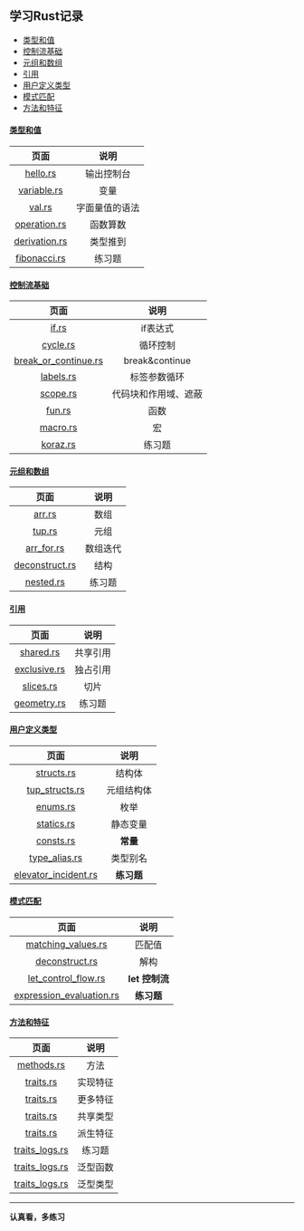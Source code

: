 ## 学习Rust记录

- [类型和值](#类型和值)
- [控制流基础](#控制流基础)
- [元组和数组](#元组和数组)
- [引用](#引用)
- [用户定义类型](#用户定义类型)
- [模式匹配](#模式匹配)
- [方法和特征](#方法和特征)

#### [类型和值](src/example/type_value)

|                          页面                           |   说明    |
|:-----------------------------------------------------:|:-------:|
|      [hello.rs](src/example/type_value/hello.rs)      |  输出控制台  |
|   [variable.rs](src/example/type_value/variable.rs)   |   变量    |
|        [val.rs](src/example/type_value/val.rs)        | 字面量值的语法 |
|  [operation.rs](src/example/type_value/operation.rs)  |  函数算数   |
| [derivation.rs](src/example/type_value/derivation.rs) |  类型推到   |
|  [fibonacci.rs](src/example/type_value/fibonacci.rs)  |   练习题   |

#### [控制流基础](src/example/control_flow_basics)

|                                      页面                                      |       说明       |
|:----------------------------------------------------------------------------:|:--------------:|
|                [if.rs](src/example/control_flow_basics/if.rs)                |     if表达式      |
|             [cycle.rs](src/example/control_flow_basics/cycle.rs)             |      循环控制      |
| [break_or_continue.rs](src/example/control_flow_basics/break_or_continue.rs) | break&continue |
|            [labels.rs](src/example/control_flow_basics/labels.rs)            |     标签参数循环     |
|             [scope.rs](src/example/control_flow_basics/scope.rs)             |   代码块和作用域、遮蔽   |
|               [fun.rs](src/example/control_flow_basics/fun.rs)               |       函数       |
|             [macro.rs](src/example/control_flow_basics/macro.rs)             |       宏        |
|             [koraz.rs](src/example/control_flow_basics/koraz.rs)             |      练习题       |

#### [元组和数组](src/example/tup_arr)

|                          页面                          |  说明  |
|:----------------------------------------------------:|:----:|
|         [arr.rs](src/example/tup_arr/arr.rs)         |  数组  |
|         [tup.rs](src/example/tup_arr/tup.rs)         |  元组  |
|     [arr_for.rs](src/example/tup_arr/arr_for.rs)     | 数组迭代 |
| [deconstruct.rs](src/example/tup_arr/deconstruct.rs) |  结构  |
|      [nested.rs](src/example/tup_arr/nested.rs)      | 练习题  |

#### [引用](src/example/quote)

|                       页面                       |  说明  |
|:----------------------------------------------:|:----:|
|    [shared.rs](src/example/quote/shared.rs)    | 共享引用 |
| [exclusive.rs](src/example/quote/exclusive.rs) | 独占引用 |
|    [slices.rs](src/example/quote/slices.rs)    |  切片  |
|  [geometry.rs](src/example/quote/geometry.rs)  | 练习题  |

#### [用户定义类型](src/example/customize_type)

|                                   页面                                    |   说明    |
|:-----------------------------------------------------------------------:|:-------:|
|           [structs.rs](src/example/customize_type/structs.rs)           |   结构体   |
|       [tup_structs.rs](src/example/customize_type/tup_structs.rs)       |  元组结构体  |
|             [enums.rs](src/example/customize_type/enums.rs)             |   枚举    |
|           [statics.rs](src/example/customize_type/statics.rs)           |  静态变量   |
|            [consts.rs](src/example/customize_type/consts.rs)            | **常量**  |
|        [type_alias.rs](src/example/customize_type/type_alias.rs)        |  类型别名   |
| [elevator_incident.rs](src/example/customize_type/elevator_incident.rs) | **练习题** |

#### [模式匹配](src/example/pattern_matching)

|                                        页面                                         |     说明      |
|:---------------------------------------------------------------------------------:|:-----------:|
|       [matching_values.rs](src/example/pattern_matching/matching_values.rs)       |     匹配值     |
|        [deconstruct.rs](src/example/pattern_matching/deconstruct_match.rs)        |     解构      |
|      [let_control_flow.rs](src/example/pattern_matching/let_control_flow.rs)      | **let 控制流** |
| [expression_evaluation.rs](src/example/pattern_matching/expression_evaluation.rs) |   **练习题**   |

#### [方法和特征](src/example/method_traits)

|                              页面                              |  说明  |
|:------------------------------------------------------------:|:----:|
|      [methods.rs](src/example/method_traits/methods.rs)      |  方法  |
|       [traits.rs](src/example/method_traits/traits.rs)       | 实现特征 |
|    [traits.rs](src/example/method_traits/more_traits.rs)     | 更多特征 |
|    [traits.rs](src/example/method_traits/shared_types.rs)    | 共享类型 |
|   [traits.rs](src/example/method_traits/derived_traits.rs)   | 派生特征 |
|  [traits_logs.rs](src/example/method_traits/traits_logs.rs)  | 练习题  |
|  [traits_logs.rs](src/example/method_traits/generics_fn.rs)  | 泛型函数 |
| [traits_logs.rs](src/example/method_traits/generics_type.rs) | 泛型类型 |

----

**认真看，多练习**